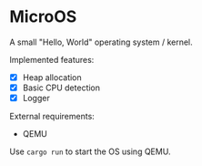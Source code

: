 # MicroOS
A small "Hello, World" operating system / kernel.

Implemented features:
- [x] Heap allocation
- [x] Basic CPU detection
- [x] Logger

External requirements:
- QEMU

Use `cargo run` to start the OS using QEMU.